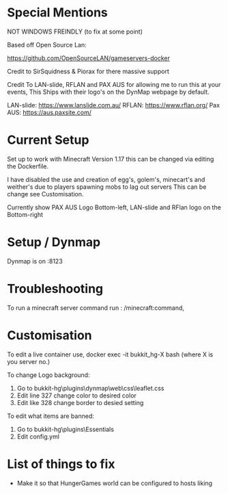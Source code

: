 # Special Mentions

NOT WINDOWS FREINDLY (to fix at some point)

Based off Open Source Lan:

https://github.com/OpenSourceLAN/gameservers-docker

Credit to SirSquidness & Piorax for there massive support

Credit To LAN-slide, RFLAN and PAX AUS for allowing me to run this at your events,
This Ships with their logo's on the DynMap webpage by default.

LAN-slide: https://www.lanslide.com.au/
RFLAN: https://www.rflan.org/
Pax AUS: https://aus.paxsite.com/

# Current Setup

Set up to work with Minecraft Version 1.17 this can be changed via editing the Dockerfile. 

I have disabled the use and creation of  egg's, golem's, minecart's and weither's due to players spawning mobs to lag out servers
This can be change see Customisation.

Currently show PAX AUS Logo Bottom-left, LAN-slide and RFlan logo on the Bottom-right

# Setup / Dynmap

Dynmap is on <IP>:8123
  

# Troubleshooting
  
To run a minecraft server command run : /minecraft:command,

# Customisation

To edit a live container use, docker exec -it bukkit_hg-X bash (where X is you server no.)
  
To change Logo background:
 1.  Go to bukkit-hg\plugins\dynmap\web\css\leaflet.css
 2.  Edit line 327 change color to desired color 
 3.  Edit like 328 change border to desied setting

To edit what items are banned:
1.  Go to bukkit-hg\plugins\Essentials
2.  Edit config.yml

# List of things to fix

- Make it so that HungerGames world can be configured to hosts liking
